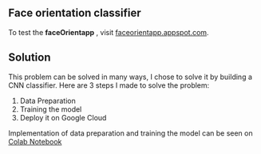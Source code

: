 ## Face orientation classifier

To test the **faceOrientapp** ,  visit [faceorientapp.appspot.com](faceorientapp.appspot.com).

## Solution
This problem can be solved in many ways, I chose to solve it by building a CNN classifier. 
Here are 3 steps I made to solve the problem:
 1. Data Preparation
 2. Training the model
 3. Deploy it on Google Cloud

Implementation of data preparation and training the model can be seen on  [Colab Notebook](https://colab.research.google.com/notebook#fileId=1xXgN0RhIVJFqPDfDARgWqK5ASdR41OQS&offline=true&sandboxMode=true) 
